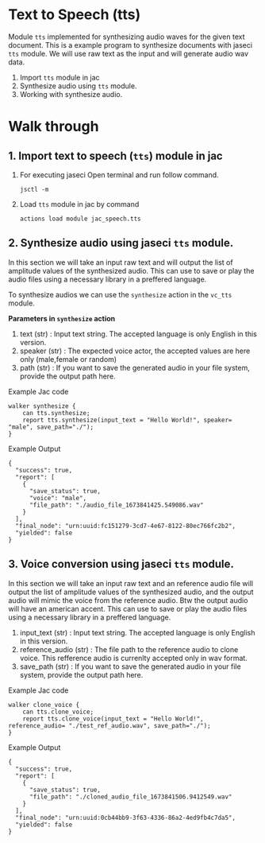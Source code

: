# Text to Speech (tts)

Module `tts` implemented for synthesizing audio waves for the given text document. This is a example program to synthesize documents with jaseci `tts` module. We will use raw text as the input and will generate audio wav data.

1. Import `tts` module in jac
2. Synthesize audio using `tts` module.
3. Working with synthesize audio.

# **Walk through**

## **1. Import text to speech (`tts`) module in jac**

1. For executing jaseci Open terminal and run follow command.
    ```
    jsctl -m
    ```
2.  Load `tts` module in jac by command
    ```
    actions load module jac_speech.tts
    ```
    
## **2. Synthesize audio using jaseci `tts` module.**

In this section we will take an input raw text and will output the list of amplitude values of the synthesized audio. This can use to save or play the audio files using a necessary library in a preffered language.

To synthesize audios we can use the `synthesize` action in the `vc_tts` module.

**Parameters in `synthesize` action**

1. text (str) : Input text string. The accepted language is only English in this version.
2. speaker (str) : The expected voice actor, the accepted values are here only (male,female or random)
3. path (str) : If you want to save the generated audio in your file system, provide the output path here.

Example Jac code

```
walker synthesize {
    can tts.synthesize;
    report tts.synthesize(input_text = "Hello World!", speaker= "male", save_path="./");
}
```

Example Output
```
{
  "success": true,
  "report": [
    {
      "save_status": true,
      "voice": "male",
      "file_path": "./audio_file_1673841425.549086.wav"
    }
  ],
  "final_node": "urn:uuid:fc151279-3cd7-4e67-8122-80ec766fc2b2",
  "yielded": false
}
```

## **3. Voice conversion using jaseci `tts` module.**

In this section we will take an input raw text and an reference audio file will output the list of amplitude values of the synthesized audio, and the output audio will mimic the voice from the reference audio. Btw the output audio will have an american accent. This can use to save or play the audio files using a necessary library in a preffered language.


1. input_text (str) : Input text string. The accepted language is only English in this version.
2. reference_audio (str) : The file path to the reference audio to clone voice. This refference audio is currenlty accepted only in wav format.
3. save_path (str) :  If you want to save the generated audio in your file system, provide the output path here.

Example Jac code

```
walker clone_voice {
    can tts.clone_voice;
    report tts.clone_voice(input_text = "Hello World!", reference_audio= "./test_ref_audio.wav", save_path="./");
}
```

Example Output

```
{
  "success": true,
  "report": [
    {
      "save_status": true,
      "file_path": "./cloned_audio_file_1673841506.9412549.wav"
    }
  ],
  "final_node": "urn:uuid:0cb44bb9-3f63-4336-86a2-4ed9fb4c7da5",
  "yielded": false
}
```

